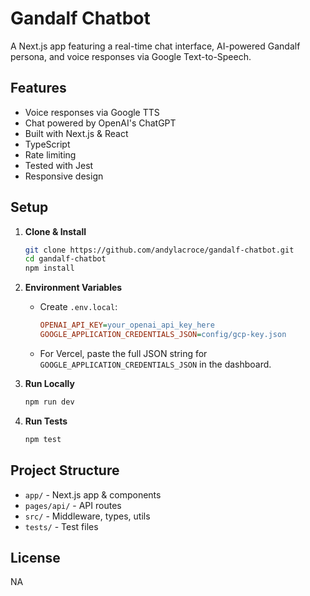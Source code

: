 # Gandalf Chatbot

A Next.js app featuring a real-time chat interface, AI-powered Gandalf persona, and voice responses via Google Text-to-Speech.

## Features
- Voice responses via Google TTS
- Chat powered by OpenAI's ChatGPT
- Built with Next.js & React
- TypeScript
- Rate limiting
- Tested with Jest
- Responsive design

## Setup

1. **Clone & Install**
   ```bash
   git clone https://github.com/andylacroce/gandalf-chatbot.git
   cd gandalf-chatbot
   npm install
   ```
2. **Environment Variables**
   - Create `.env.local`:
     ```ini
     OPENAI_API_KEY=your_openai_api_key_here
     GOOGLE_APPLICATION_CREDENTIALS_JSON=config/gcp-key.json
     ```
   - For Vercel, paste the full JSON string for `GOOGLE_APPLICATION_CREDENTIALS_JSON` in the dashboard.

3. **Run Locally**
   ```bash
   npm run dev
   ```

4. **Run Tests**
   ```bash
   npm test
   ```

## Project Structure
- `app/` - Next.js app & components
- `pages/api/` - API routes
- `src/` - Middleware, types, utils
- `tests/` - Test files

## License
NA
